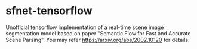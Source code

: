 # sfnet-tensorflow
Unofficial tensorflow implementation of  a real-time scene 
image segmentation model based on paper "Semantic Flow for 
Fast and Accurate Scene Parsing". You may refer 
https://arxiv.org/abs/2002.10120 for details.
